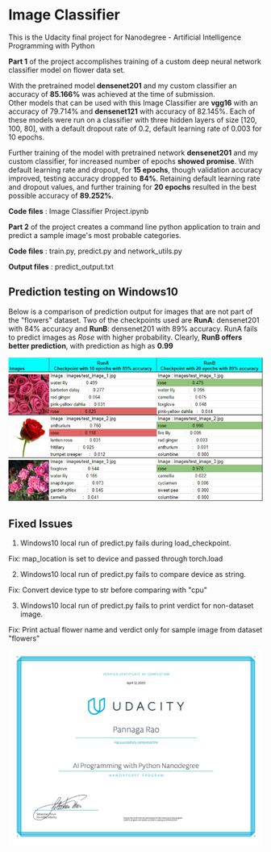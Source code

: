 # Image Classifier
This is the Udacity final project for Nanodegree - Artificial Intelligence Programming with Python

**Part 1** of the project accomplishes training of a custom deep neural network classifier model on flower data set.

With the pretrained model **densenet201** and my custom classifier an accuracy of **85.166%** was achieved at the time of submission.  
Other models that can be used with this Image Classifier are **vgg16** with an accuracy of 79.714%
and **densenet121** with accuracy of 82.145%. Each of these models were run on a classifier with three hidden layers of size [120, 100, 80],
with a default dropout rate of 0.2, default learning rate of 0.003 for 10 epochs.

Further training of the model with pretrained network **densenet201** and my custom classifier, for increased number of epochs **showed promise**. With default learning rate and dropout, for **15 epochs**, though validation accuracy improved, testing accuracy dropped to **84%**. Retaining default learning rate and dropout values, and further training for **20 epochs** resulted in the best possible accuracy of **89.252%**.

**Code files** : Image Classifier Project.ipynb


**Part 2** of the project creates a command line python application to train and predict a sample image's most probable categories.

**Code files** : train.py, predict.py and network_utils.py

**Output files** : predict_output.txt

## Prediction testing on Windows10

Below is a comparison of prediction output for images that are not part of the "flowers" dataset. Two of the checkpoints used are **RunA**: densenet201 with 84% accuracy and **RunB**: densenet201 with 89% accuracy. RunA fails to predict images as *_Rose_* with higher probability. Clearly, **RunB offers better prediction**, with prediction as high as **0.99**

![RunA vs RunB](ut_image.jpg)


## Fixed Issues

1. Windows10 local run of predict.py fails during load_checkpoint.

Fix: map_location is set to device and passed through torch.load

2. Windows10 local run of predict.py fails to compare device as string.

Fix: Convert device type to str before comparing with "cpu"

3. Windows10 local run of predict.py fails to print verdict for non-dataset image.

Fix: Print actual flower name and verdict only for sample image from dataset "flowers"

![](AIPND_graduation_certificate.jpg)

